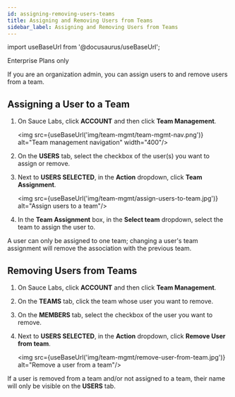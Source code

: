 ```yaml
---
id: assigning-removing-users-teams
title: Assigning and Removing Users from Teams
sidebar_label: Assigning and Removing Users from Teams
---
```


import useBaseUrl from '@docusaurus/useBaseUrl';

<p><span className="sauceDBlue">Enterprise Plans only</span></p>
If you are an organization admin, you can assign users to and remove users from a team.

## Assigning a User to a Team

1. On Sauce Labs, click **ACCOUNT** and then click **Team Management**.

   <img src={useBaseUrl('img/team-mgmt/team-mgmt-nav.png')} alt="Team management navigation" width="400"/>

2. On the **USERS** tab, select the checkbox of the user(s) you want to assign or remove.
3. Next to **USERS SELECTED**, in the **Action** dropdown, click **Team Assignment**.

   <img src={useBaseUrl('img/team-mgmt/assign-users-to-team.jpg')} alt="Assign users to a team"/>

4. In the **Team Assignment** box, in the **Select team** dropdown, select the team to assign the user to.

A user can only be assigned to one team; changing a user's team assignment will remove the association with the previous team.

## Removing Users from Teams

1. On Sauce Labs, click **ACCOUNT** and then click **Team Management**.
2. On the **TEAMS** tab, click the team whose user you want to remove.
3. On the **MEMBERS** tab, select the checkbox of the user you want to remove.
4. Next to **USERS SELECTED**, in the **Action** dropdown, click **Remove User from team**.

   <img src={useBaseUrl('img/team-mgmt/remove-user-from-team.jpg')} alt="Remove a user from a team"/>

If a user is removed from a team and/or not assigned to a team, their name will only be visible on the **USERS** tab.
